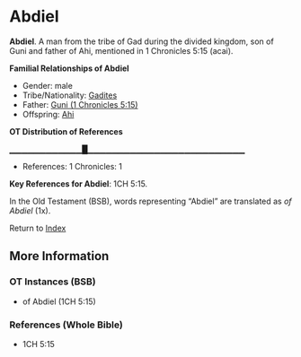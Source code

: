 # Abdiel
**Abdiel**. 
A man from the tribe of Gad during the divided kingdom, son of Guni and father of Ahi, mentioned in 1 Chronicles 5:15 (acai). 




**Familial Relationships of Abdiel**


* Gender: male
* Tribe/Nationality: [Gadites](../../../groups/md/acai/Gad.md)
* Father: [Guni (1 Chronicles 5:15)](Guni.2.md)
* Offspring: [Ahi](Ahi.md)


**OT Distribution of References**

▁▁▁▁▁▁▁▁▁▁▁▁█▁▁▁▁▁▁▁▁▁▁▁▁▁▁▁▁▁▁▁▁▁▁▁▁▁▁
* References: 1 Chronicles: 1



**Key References for Abdiel**: 
1CH 5:15. 


In the Old Testament (BSB), words representing “Abdiel” are translated as 
*of Abdiel* (1x). 




Return to [Index](00-Index.md)

## More Information

### OT Instances (BSB)

* of Abdiel (1CH 5:15)



### References (Whole Bible)

* 1CH 5:15



